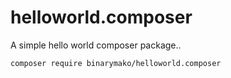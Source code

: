 # helloworld.composer
A simple hello world composer package..

``
composer require binarymako/helloworld.composer
``
